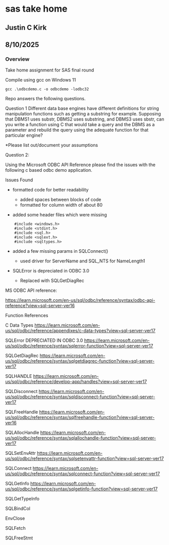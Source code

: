 # sas take home

## Justin C Kirk
## 8/10/2025

### Overview

Take home assignment for SAS final round

Compile using gcc on Windows 11
```
gcc .\odbcdemo.c -o odbcdemo -lodbc32
```

Repo answers the following questions.


Question 1
Different data base engines have different definitions for string manipulation functions such as getting a substring for example. Supposing that DBMS1 uses substr, DBMS2 uses substring, and DBMS3 uses sbstr, can you write a function using C that would take a query and the DBMS as a parameter and rebuild the query using the adequate function for that particular engine?

*Please list out/document your assumptions


Question 2:

Using the Microsoft ODBC API Reference please find the issues with the following c based odbc demo application.

Issues Found
* formatted code for better readability
    * added spaces between blocks of code
    * formatted for column width of about 80
    
* added some header files which were missing
```
    #include <windows.h>
    #include <stdint.h>
    #include <sql.h>
    #include <sqlext.h>
    #include <sqltypes.h>
```

* added a few missing params in SQLConnect()
    * used driver for ServerName and SQL_NTS for NameLength1

* SQLError is depreciated in ODBC 3.0
    * Replaced with SQLGetDiagRec


MS ODBC API reference:

https://learn.microsoft.com/en-us/sql/odbc/reference/syntax/odbc-api-reference?view=sql-server-ver16


Function References

C Data Types
https://learn.microsoft.com/en-us/sql/odbc/reference/appendixes/c-data-types?view=sql-server-ver17

SQLError DEPRECIATED IN ODBC 3.0
https://learn.microsoft.com/en-us/sql/odbc/reference/syntax/sqlerror-function?view=sql-server-ver17

SQLGetDiagRec
https://learn.microsoft.com/en-us/sql/odbc/reference/syntax/sqlgetdiagrec-function?view=sql-server-ver17

SQLHANDLE
https://learn.microsoft.com/en-us/sql/odbc/reference/develop-app/handles?view=sql-server-ver17

SQLDisconnect
https://learn.microsoft.com/en-us/sql/odbc/reference/syntax/sqldisconnect-function?view=sql-server-ver17

SQLFreeHandle
https://learn.microsoft.com/en-us/sql/odbc/reference/syntax/sqlfreehandle-function?view=sql-server-ver16

SQLAllocHandle
https://learn.microsoft.com/en-us/sql/odbc/reference/syntax/sqlallochandle-function?view=sql-server-ver17

SQLSetEnvAttr
https://learn.microsoft.com/en-us/sql/odbc/reference/syntax/sqlsetenvattr-function?view=sql-server-ver17

SQLConnect
https://learn.microsoft.com/en-us/sql/odbc/reference/syntax/sqlconnect-function?view=sql-server-ver17

SQLGetInfo
https://learn.microsoft.com/en-us/sql/odbc/reference/syntax/sqlgetinfo-function?view=sql-server-ver17

SQLGetTypeInfo


SQLBindCol


EnvClose


SQLFetch


SQLFreeStmt
